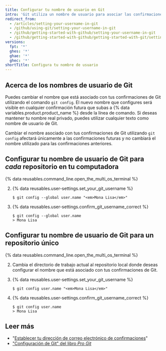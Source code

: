 ```yaml
---
title: Configurar tu nombre de usuario en Git
intro: 'Git utiliza un nombre de usuario para asociar las confirmaciones con una identidad. El nombre de usuario de Git no es tu mismo nombre de usuario de {% data variables.product.product_name %}.'
redirect_from:
  - /articles/setting-your-username-in-git
  - /github/using-git/setting-your-username-in-git
  - /github/getting-started-with-github/setting-your-username-in-git
  - /github/getting-started-with-github/getting-started-with-git/setting-your-username-in-git
versions:
  fpt: '*'
  ghes: '*'
  ghae: '*'
  ghec: '*'
shortTitle: Configura tu nombre de usuario
---
```


## Acerca de los nombres de usuario de Git
Puedes cambiar el nombre que está asociado con tus confirmaciones de Git utilizando el comando `git config`. El nuevo nombre que configures será visible en cualquier confirmación futura que subas a {% data variables.product.product_name %} desde la línea de comando. Si deseas mantener tu nombre real privado, puedes utilizar cualquier texto como nombre de usuario de Git.

Cambiar el nombre asociado con tus confirmaciones de Git utilizando `git config` afectará únicamente a las confirmaciones futuras y no cambiará el nombre utilizado para las confirmaciones anteriores.

## Configurar tu nombre de usuario de Git para *cada* repositorio en tu computadora

{% data reusables.command_line.open_the_multi_os_terminal %}

2. {% data reusables.user-settings.set_your_git_username %}
   ```shell
   $ git config --global user.name "<em>Mona Lisa</em>"
   ```

3. {% data reusables.user-settings.confirm_git_username_correct %}
   ```shell
   $ git config --global user.name
   > Mona Lisa
   ```

## Configurar tu nombre de usuario de Git para un repositorio único

{% data reusables.command_line.open_the_multi_os_terminal %}

2. Cambia el directorio de trabajo actual al repositorio local donde deseas configurar el nombre que está asociado con tus confirmaciones de Git.

3. {% data reusables.user-settings.set_your_git_username %}
   ```shell
   $ git config user.name "<em>Mona Lisa</em>"
   ```

3. {% data reusables.user-settings.confirm_git_username_correct %}
   ```shell
   $ git config user.name
   > Mona Lisa
   ```

## Leer más

- "[Establecer tu dirección de correo electrónico de confirmaciones](/articles/setting-your-commit-email-address)"
- ["Configuración de Git" del libro _Pro Git_](https://git-scm.com/book/en/Customizing-Git-Git-Configuration)
